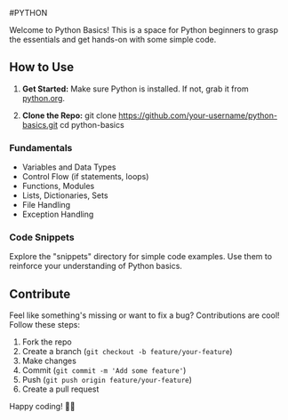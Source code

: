 #PYTHON

Welcome to Python Basics! This is a space for Python beginners to grasp the essentials and get hands-on with some simple code.

## How to Use

1. **Get Started:** Make sure Python is installed. If not, grab it from [python.org](https://www.python.org/).

2. **Clone the Repo:**
    git clone https://github.com/your-username/python-basics.git
    cd python-basics

### Fundamentals
- Variables and Data Types
- Control Flow (if statements, loops)
- Functions, Modules
- Lists, Dictionaries, Sets
- File Handling
- Exception Handling

### Code Snippets

Explore the "snippets" directory for simple code examples. Use them to reinforce your understanding of Python basics.

## Contribute

Feel like something's missing or want to fix a bug? Contributions are cool! Follow these steps:

1. Fork the repo
2. Create a branch (`git checkout -b feature/your-feature`)
3. Make changes
4. Commit (`git commit -m 'Add some feature'`)
5. Push (`git push origin feature/your-feature`)
6. Create a pull request

Happy coding! 🐍✨

